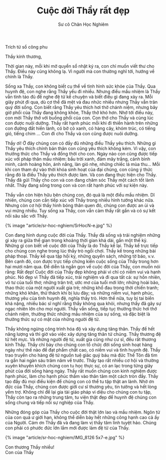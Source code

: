 ﻿---
title: Cuộc đời Thầy rất đẹp
author: Sư cô Chân Học Nghiêm
---

<p class="editors-note">Trích từ sổ công phu</p>

<p class="noIndent">Thầy kính thương,</p>

Thời gian này, mỗi khi mở quyển sổ nhật ký ra, con chỉ muốn viết thư cho Thầy. Điều này cũng không lạ. Vì người mà con thường nghĩ tới, hướng về chính là Thầy.

Sống xa Thầy, con không biết cụ thể về tình hình sức khỏe của Thầy. Qua huynh đệ, con nghe rằng Thầy yếu đi nhiều. Nhưng điều mầu nhiệm là Thầy vẫn tỉnh táo đủ để nghe đệ tử kể chuyện và biết điều gì đang xảy ra. Mỗi giây phút đi qua, dù cơ thể đã mệt và đau nhức nhiều nhưng Thầy vẫn trân quý đời sống. Con biết rằng Thầy yêu thích hơi thở chánh niệm, nhưng bây giờ phổi của Thầy đang không khỏe, Thầy thở khó hơn. Nhớ tới điều này, con mời Thầy thở với buồng phổi của con. Con thở cho Thầy và cùng lúc con được nuôi dưỡng. Thầy rất hạnh phúc mỗi khi đi thiền hành trên những con đường đất hiền lành, có bờ cỏ xanh, có hàng cây, khóm trúc, có tiếng gió, tiếng chim ... Con đi cho Thầy và con cũng được nuôi dưỡng. 

Thầy ơi! Ở đây chúng con có đầy đủ những điều Thầy yêu thích. Những gì Thầy yêu thích chính bản thân con cũng yêu thích không kém. Vì vậy, con thưởng thức cho Thầy và đồng thời cho con. Ngày nào con cũng được tiếp xúc với pháp thân mầu nhiệm: bầu trời xanh, đám mây trắng, cảnh bình minh, cảnh hoàng hôn, ánh nắng, làn gió nhẹ, những chiếc lá mùa thu… Mỗi khi con tham dự vào thời khóa sinh hoạt của đại chúng, con cũng ý thức rằng đó là điều Thầy yêu thích được làm. Và con đang thực hiện cho Thầy. Thầy đã gửi Thầy cho con và con đang chăm sóc Thầy một cách tốt lành nhất. Thầy đang sống trong con và con rất hạnh phúc với sự kiện này. 

Thầy vẫn còn hiện hữu bên chúng con, đó quả là một điều mầu nhiệm. Dĩ nhiên, chúng con cần tiếp xúc với Thầy trong nhiều hình tướng khác nữa. Nhưng còn cơ hội thấy hình bóng thân quen đó, chúng con được an ủi và vui mừng nhiều. Tuy sống xa Thầy, con vẫn cảm thấy rất gần và có sự kết nối sâu sắc với Thầy.

{% image "article/sr-hoc-nghiem/SrHocN-e.jpg" %}

Con đang hình dung cuộc đời của Thầy. Thầy đã sống và trải nghiệm những gì xảy ra giữa thế gian trong khoảng thời gian khá dài, gần một thế kỷ. Những gì con biết về cuộc đời của Thầy là do Thầy kể lại. Thầy kể trực tiếp cho chúng con nghe trong lúc thầy trò ngồi chơi. Thầy kể trong những bài pháp thoại. Thầy kể qua tập hồi ký, những quyển sách, những tờ báo, v.v. Bên cạnh đó, con được trực tiếp chứng kiến cuộc sống của Thầy trong hơn hai mươi năm qua. Để diễn tả ngắn gọn về cuộc đời của Thầy, con muốn nói rằng: Rất đẹp! Cuộc đời của Thầy đẹp không phải vì chỉ có niềm vui và hạnh phúc. Nó đẹp vì Thầy đã tiếp xúc, trải nghiệm và đi qua tất cả: sự hồn nhiên, vô tư của tuổi thơ; những trăn trở, ước mơ của tuổi mới lớn; những hoài bão, thao thức của một người xuất gia trẻ; những khổ đau trong thời chiến tranh; những khó khăn, thử thách khi bị lưu đày; và những niềm vui, hạnh phúc, thương yêu của tình huynh đệ, nghĩa thầy trò. Hơn thế nữa, tuy bị tai biến khá nặng, nhiều bác sĩ nghĩ rằng thầy không qua khỏi, nhưng thầy đã gây sự ngạc nhiên lớn cho mọi người. Thầy vẫn sống, tiếp tục thưởng thức hơi thở chánh niệm, thưởng thức những mầu nhiệm của sự sống, và đặc biệt là thưởng thức sự có mặt của những người đệ tử.

Thầy không ngừng công trình hóa độ và xây dựng tăng thân. Thầy để hết năng lượng và thì giờ vào việc xây dựng tăng thân tứ chúng. Thầy thương đệ tử hết mực. Và những người đệ tử, xuất gia cũng như cư sĩ, đều rất thương kính Thầy. Thầy chỉ bày cho chúng con tổ chức đời sống sinh hoạt hàng ngày như thế nào để đạt phẩm chất cao, có niềm vui và tình huynh đệ. Thầy trao truyền cho hàng đệ tử nguồn tuệ giác quý báu mà đức Thế Tôn đã tìm ra gần hai ngàn sáu trăm năm về trước. Thầy tạo rất nhiều cơ hội và thường xuyên khuyến khích chúng con tu học thực sự, có an lạc trong từng giây phút của đời sống hàng ngày. Thầy rất muốn chúng con kinh nghiệm được hạnh phúc, làm cho hạnh phúc thấm vào thân tâm một cách tròn đầy. Thầy tạo đầy đủ mọi điều kiện để chúng con có thể tu tập thật an lành. Nhờ ơn đức của Thầy, chúng con được giới cư sĩ thương yêu, tin tưởng và hết lòng yểm trợ. Không chỉ để lại gia tài giáo pháp vi diệu cho chúng con tu tập, Thầy còn tạo ra những trung tâm, tu viện thật đẹp để huynh đệ chúng con sống chung và tiếp nối sự nghiệp của Thầy. 

Những đóng góp của Thầy cho cuộc đời thật lớn lao và mầu nhiệm. Ngôn từ của con quá ư giới hạn, không thể diễn bày hết những công hạnh cao cả ấy của Người. Cám ơn Thầy đã và đang làm vị thầy tâm linh tuyệt hảo. Chúng con phải có phước đức lớn lắm mới được làm đệ tử của Thầy. 

{% image "article/sr-hoc-nghiem/IMG_8126 5x7-e.jpg" %}

<p class="noIndent">Con thương Thầy nhiều!<br/>
Con của Thầy</p>
